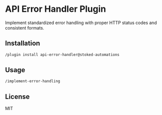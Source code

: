 # API Error Handler Plugin

Implement standardized error handling with proper HTTP status codes and consistent formats.

## Installation

```bash
/plugin install api-error-handler@stoked-automations
```

## Usage

```bash
/implement-error-handling
```

## License

MIT
